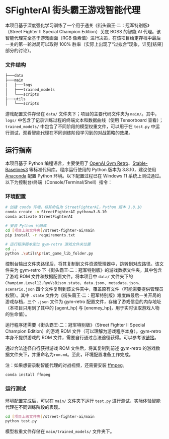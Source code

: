 # SFighterAI 街头霸王游戏智能代理

本项目基于深度强化学习训练了一个用于通关《街头霸王·二：冠军特别版》（Street Fighter II Special Champion Edition）关底 BOSS 的智能 AI 代理。该智能代理完全基于游戏画面（RGB 像素值）进行决策，在该项目给定存档中最后一关的第一轮对局可以取得 100% 胜率（实际上出现了“过拟合”现象，详见[结果]部分的讨论）。

### 文件结构

```bash
├───data
├───main
│   ├───logs
│   ├───trained_models
│   └───scripts
├───utils
│   └───scripts
```

游戏配置文件存储在 `data/` 文件夹下；项目的主要代码文件夹为 `main/`。其中，`logs/` 中包含了记录训练过程的终端文本和数据曲线（使用 Tensorboard 查看）；`trained_models/` 中包含了不同阶段的模型权重文件，可以用于在 `test.py` 中运行测试，观看智能代理在不同训练阶段学习到的对战策略的效果。

## 运行指南

本项目基于 Python 编程语言，主要使用了 [OpenAI Gym Retro](https://retro.readthedocs.io/en/latest/getting_started.html)、[Stable-Baselines3](https://stable-baselines3.readthedocs.io/en/master/) 等标准代码库。程序运行使用的 Python 版本为 3.8.10，建议使用 [Anaconda](https://www.anaconda.com) 配置 Python 环境。以下配置过程已在 Windows 11 系统上测试通过。以下为控制台/终端（Console/Terminal/Shell）指令：

### 环境配置

```bash
# 创建 conda 环境，将其命名为 StreetFighterAI，Python 版本 3.8.10
conda create -n StreetFighterAI python=3.8.10
conda activate StreetFighterAI

# 安装 Python 代码库
cd [项目上级文件夹]/street-fighter-ai/main
pip install -r requirements.txt

# 运行程序脚本定位 gym-retro 游戏文件夹位置
cd ..
python .\utils\print_game_lib_folder.py
```

控制台输出文件夹路径后，将其复制到文件资源管理器中，跳转到对应路径。该文件夹为 gym-retro 下《街头霸王·二：冠军特别版》的游戏数据文件夹，其中包含了游戏 ROM 文件和数据配置文件。将本项目中 `data/` 文件夹下的 `Champion.Level12.RyuVsBison.state`、`data.json`、`metadata.json`、`scenario.json` 四个文件复制到该文件夹中，覆盖原有文件（可能需要提供管理员权限）。其中 `.state` 文件为《街头霸王·二：冠军特别版》难度四最后一关开局的游戏存档，三个 `.json` 文件为 gym-retro 配置文件，存储了游戏信息的内存地址（本项目只用到了其中的 [agent_hp] 与 [enemey_hp]，用于实时读取游戏人物的生命值）。

运行程序还需要《街头霸王·二：冠军特别版》（Street Fighter II Special Champion Edition）的游戏 ROM 文件（可以理解为游戏程序本身）。gym-retro 本身不提供游戏的 ROM 文件，需要自行通过合法途径获得。可以参考该[链接](https://wowroms.com/en/roms/sega-genesis-megadrive/street-fighter-ii-special-champion-edition-europe/26496.html)。

通过合法途径自行获得游戏 ROM 文件后，将其复制到前述 gym-retro 的游戏数据文件夹下，并重命名为`rom.md`。至此，环境配置准备工作完成。

注：如果想要录制智能代理的对战视频，还需要安装 [ffmpeg](https://ffmpeg.org/)。
```bash
conda install ffmpeg
```

### 运行测试

环境配置完成后，可以在 `main/` 文件夹下运行 `test.py` 进行测试，实际体验智能代理在不同训练阶段的表现。

```bash
cd [项目上级文件夹]/street-fighter-ai/main
python test.py
```

模型权重文件存储在 `main/trained_models/` 文件夹下。
